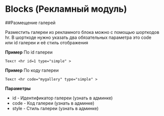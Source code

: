 # Blocks (Рекламный модуль)
##Размещение галерей

Разместить галереи из рекламного блока
можно с помощью шорткодов hr. В шорткоде нужно указать
два обязательных параметра это code или id галереи и её стиль отображения

**Пример**
По id галереи
```
Текст <hr id=1 type="simple" >
```
**Пример**
По коду галереи
```
Текст <hr code="mygallery" type="simple" >
```

**Параметры**
* id - Идентификатор галереи (узнать в админке)
* code - Код галереи (узнать в админке)
* style - Стиль галереи (узнать в админке)